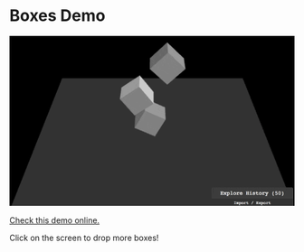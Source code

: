 # Boxes Demo

![Boxes](boxes.gif)

[Check this demo online.](http://unsoundscapes.com/elm-physics/examples/boxes/)

Click on the screen to drop more boxes!
